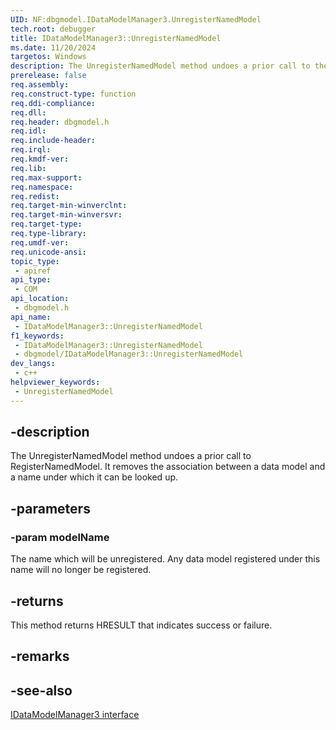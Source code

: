 ```yaml
---
UID: NF:dbgmodel.IDataModelManager3.UnregisterNamedModel
tech.root: debugger
title: IDataModelManager3::UnregisterNamedModel
ms.date: 11/20/2024
targetos: Windows
description: The UnregisterNamedModel method undoes a prior call to the RegisterNamedModel method.
prerelease: false
req.assembly: 
req.construct-type: function
req.ddi-compliance: 
req.dll: 
req.header: dbgmodel.h
req.idl: 
req.include-header: 
req.irql: 
req.kmdf-ver: 
req.lib: 
req.max-support: 
req.namespace: 
req.redist: 
req.target-min-winverclnt: 
req.target-min-winversvr: 
req.target-type: 
req.type-library: 
req.umdf-ver: 
req.unicode-ansi: 
topic_type:
 - apiref
api_type:
 - COM
api_location:
 - dbgmodel.h
api_name:
 - IDataModelManager3::UnregisterNamedModel
f1_keywords:
 - IDataModelManager3::UnregisterNamedModel
 - dbgmodel/IDataModelManager3::UnregisterNamedModel
dev_langs:
 - c++
helpviewer_keywords:
 - UnregisterNamedModel
---
```


## -description

The UnregisterNamedModel method undoes a prior call to RegisterNamedModel. It removes the association between a data model and a name under which it can be looked up.

## -parameters

### -param modelName

The name which will be unregistered. Any data model registered under this name will no longer be registered.

## -returns

This method returns HRESULT that indicates success or failure.

## -remarks

## -see-also

[IDataModelManager3 interface](nn-dbgmodel-idatamodelmanager3.md)